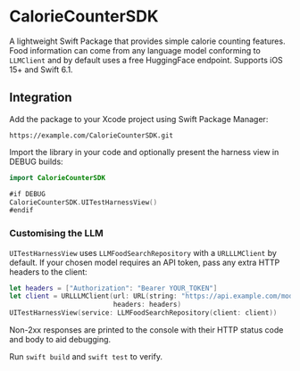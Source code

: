 # CalorieCounterSDK

A lightweight Swift Package that provides simple calorie counting features. Food information can come from any language model conforming to `LLMClient` and by default uses a free HuggingFace endpoint. Supports iOS 15+ and Swift 6.1.

## Integration

Add the package to your Xcode project using Swift Package Manager:

```
https://example.com/CalorieCounterSDK.git
```

Import the library in your code and optionally present the harness view in DEBUG builds:

```swift
import CalorieCounterSDK

#if DEBUG
CalorieCounterSDK.UITestHarnessView()
#endif
```

### Customising the LLM

`UITestHarnessView` uses `LLMFoodSearchRepository` with a `URLLLMClient` by default.
If your chosen model requires an API token, pass any extra HTTP headers to the client:

```swift
let headers = ["Authorization": "Bearer YOUR_TOKEN"]
let client = URLLLMClient(url: URL(string: "https://api.example.com/model")!,
                          headers: headers)
UITestHarnessView(service: LLMFoodSearchRepository(client: client))
```

Non-2xx responses are printed to the console with their HTTP status code and body to aid debugging.

Run `swift build` and `swift test` to verify.
